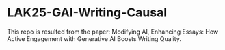 # LAK25-GAI-Writing-Causal
This repo is resulted from the paper: Modifying AI, Enhancing Essays: How Active Engagement with Generative AI Boosts Writing Quality.
